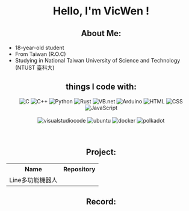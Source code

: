 <h1 align="center">
    <p>Hello, I'm VicWen !</p>
</h1>
<h2 align="center">About Me:</h2>
<ul>
    <li>18-year-old student</li>
    <li>From Taiwan (R.O.C)</li>
    <li>Studying in National Taiwan University of Science and Technology (NTUST 臺科大)</li>
</ul>
<h2 align="center">things I code with:</h2>
<p align="center">
    <img src="https://img.shields.io/badge/-C-A8B9CC?logo=c&logoColor=white&style=for-the-badge" alt="C">
    <img src="https://img.shields.io/badge/-C%2B%2B-00599C?logo=C%2B%2B&logoColor=white&style=for-the-badge" alt="C++">
    <img src="https://img.shields.io/badge/-python-3776AB?logo=python&logoColor=white&style=for-the-badge" alt="Python">
    <img src="https://img.shields.io/badge/-rust-000000?logo=rust&logoColor=white&style=for-the-badge" alt="Rust">
    <img src="https://img.shields.io/badge/-VB.net-512BD4?logo=.net&logoColor=white&style=for-the-badge" alt="VB.net">
    <img src="https://img.shields.io/badge/-arduino-00979D?logo=arduino&logoColor=white&style=for-the-badge" alt="Arduino">
    <img src="https://img.shields.io/badge/-html-E34F26?logo=html5&logoColor=white&style=for-the-badge" alt="HTML">
    <img src="https://img.shields.io/badge/-css-1572B6?logo=CSS3&logoColor=white&style=for-the-badge" alt="CSS">
    <img src="https://img.shields.io/badge/-javascript-F7DF1E?logo=javascript&logoColor=white&style=for-the-badge" alt="JavaScript">
    <br><br>
    <img src="https://img.shields.io/badge/-visual studio code-007ACC?logo=visualstudiocode&logoColor=white&style=for-the-badge" alt="visualstudiocode">
    <img src="https://img.shields.io/badge/-ubuntu-E95420?logo=ubuntu&logoColor=white&style=for-the-badge" alt="ubuntu">
    <img src="https://img.shields.io/badge/-docker-2496ED?logo=docker&logoColor=white&style=for-the-badge" alt="docker">
    <img src="https://img.shields.io/badge/-polkadot-E6007A?logo=polkadot&logoColor=white&style=for-the-badge" alt="polkadot">
    <br><br>
    <img src="http://github-profile-summary-cards.vercel.app/api/cards/repos-per-language?username=vicwen0418&theme=tokyonight" alt="">
    <img src="http://github-profile-summary-cards.vercel.app/api/cards/most-commit-language?username=vicwen0418&theme=tokyonight" alt="">
</p>
<h2 align="center">Project:</h2>
<table align="center">
    <tr>
        <th>Name</th>
        <th>Repository</th>
    </tr>
    <tr>
        <td>Line多功能機器人</td>
        <td><a href="https://github.com/vicwen0418/Line-Assistant-Bot"><img src="https://github-readme-stats.vercel.app/api/pin/?username=vicwen0418&repo=Line-Assistant-Bot&theme=nightowl" alt=""></a></td>
    </tr>
</table>        
<h2 align="center">Record:</h2>
<p align="center">
    <img src="https://github-readme-streak-stats.herokuapp.com/?user=vicwen0418&theme=nightowl" alt="">
    <br>
    <img src="http://github-profile-summary-cards.vercel.app/api/cards/profile-details?username=vicwen0418&theme=tokyonight" alt="">
    <img src="http://github-profile-summary-cards.vercel.app/api/cards/stats?username=vicwen0418&theme=tokyonight" alt="">
    <img src="http://github-profile-summary-cards.vercel.app/api/cards/productive-time?username=vicwen0418&theme=tokyonight&utcOffset=8" alt="">
</p>